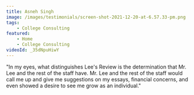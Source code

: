 ```yaml
---
title: Asneh Singh
image: /images/testimonials/screen-shot-2021-12-20-at-6.57.33-pm.png
tags:
    - College Consulting
featured:
    - Home
    - College Consulting
videoId: _35dNpuHiwY
---
```


"In my eyes, what distinguishes Lee's Review is the determination that Mr. Lee and the rest of the staff have. Mr. Lee and the rest of the staff would call me up and give me suggestions on my essays, financial concerns, and even showed a desire to see me grow as an individual."
